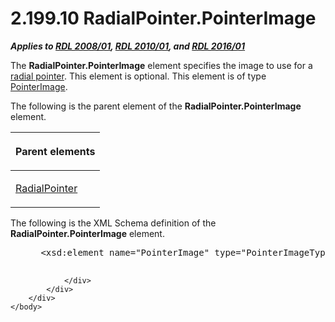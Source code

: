 <html dir="LTR" xmlns:mshelp="http://msdn.microsoft.com/mshelp" xmlns:ddue="http://ddue.schemas.microsoft.com/authoring/2003/5" xmlns:xlink="http://www.w3.org/1999/xlink" xmlns:tool="http://www.microsoft.com/tooltip">
    <head>
        <meta http-equiv="Content-Type" content="text/html; CHARSET=utf-8"></meta>
        <meta name="save" content="history"></meta>
        <title>2.199.10 RadialPointer.PointerImage</title>
        <xml>
            <mshelp:toctitle title="2.199.10 RadialPointer.PointerImage"></mshelp:toctitle>
            <mshelp:rltitle title="[MS-RDL]: RadialPointer.PointerImage"></mshelp:rltitle>
            <mshelp:keyword index="A" term="f6511c14-40b6-4487-89ff-3904c148d4fc"></mshelp:keyword>
            <mshelp:attr name="DCSext.ContentType" value="open specification"></mshelp:attr>
            <mshelp:attr name="AssetID" value="f6511c14-40b6-4487-89ff-3904c148d4fc"></mshelp:attr>
            <mshelp:attr name="TopicType" value="kbRef"></mshelp:attr>
            <mshelp:attr name="DCSext.Title" value="[MS-RDL]: RadialPointer.PointerImage" />
        </xml>
    </head>
    <body>
        <div id="header">
            <h1 class="heading">2.199.10 RadialPointer.PointerImage</h1>
        </div>
        <div id="mainSection">
            <div id="mainBody">
                <div id="allHistory" class="saveHistory"></div>
                <div id="sectionSection0" class="section" name="collapseableSection">
                    

<p><b><i>Applies to </i></b><a href="1e855f94-4617-47e4-b89e-0856c6cb420f.md"><b><i>RDL 2008/01</i></b></a><b><i>,
</i></b><a href="3428e690-a348-4ec7-8a6a-8efb42d2cdee.md"><b><i>RDL 2010/01</i></b></a><b><i>,
and </i></b><a href="52ce3983-2bfc-4e72-9359-42aaf5fe4509.md"><b><i>RDL 2016/01</i></b></a></p>

<p>The <b>RadialPointer.PointerImage</b> element specifies the
image to use for a <a href="b2482b3f-74ab-4ca8-a9e5-c07955011743.md#gt_41325275-2cae-4dba-9fde-53833f547fce">radial
pointer</a>. This element is optional. This element is of type <a href="ecf5073e-d4ae-4742-a92f-6790140b0fe6.md">PointerImage</a>.</p>

<p>The following is the parent element of the <b>RadialPointer.PointerImage</b>
element.</p>

<table>
 <thead>
  <tr>
   <th>
   <p>Parent elements</p>
   </th>
  </tr>
 </thead>
 <tr>
  <td>
  <p><a href="1446314e-813e-42f0-9a28-f1b96fd3a0da.md">RadialPointer</a></p>
  </td>
 </tr>
</table>

<p>The following is the XML Schema definition of the <b>RadialPointer.PointerImage</b>
element.</p>

<dl>
<dd>
<div><pre> &lt;xsd:element name=&quot;PointerImage&quot; type=&quot;PointerImageType&quot; minOccurs=&quot;0&quot; /&gt;
  
</pre></div>
</dd></dl>


                </div>
            </div>
        </div>
    </body>
</html>